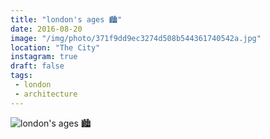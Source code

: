 ```yaml
---
title: "london's ages 🏙"
date: 2016-08-20
image: "/img/photo/371f9dd9ec3274d508b544361740542a.jpg"
location: "The City"
instagram: true
draft: false
tags:
 - london
 - architecture
---
```


![london's ages 🏙](/img/photo/371f9dd9ec3274d508b544361740542a.jpg)
